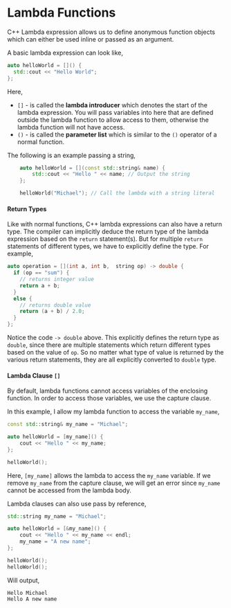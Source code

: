 # Lambda Functions

C++ Lambda expression allows us to define anonymous function objects which can either be used inline or passed as an argument.

A basic lambda expression can look like,

```C++
auto helloWorld = []() {
  std::cout << "Hello World";
};
```

Here,

- `[]` - is called the **lambda introducer** which denotes the start of the lambda expression. You will pass variables into here that are defined outside the lambda function to allow access to them, otherwise the lambda function will not have access.
- `()` - is called the **parameter list** which is similar to the `()` operator of a normal function.

The following is an example passing a string,

```C++
    auto helloWorld = [](const std::string& name) {
        std::cout << "Hello " << name; // Output the string
    };

    helloWorld("Michael"); // Call the lambda with a string literal
```

#### Return Types

Like with normal functions, C++ lambda expressions can also have a return type. The compiler can implicitly deduce the return type of the lambda expression based on the `return` statement(s). But for multiple `return` statements of different types, we have to explicitly define the type. For example,

```C++
auto operation = [](int a, int b,  string op) -> double {
  if (op == "sum") {
    // returns integer value
    return a + b;
  } 
  else {
    // returns double value
    return (a + b) / 2.0;
  }
};
```

Notice the code `-> double` above. This explicitly defines the return type as `double`, since there are multiple statements which return different types based on the value of `op`. So no matter what type of value is returned by the various return statements, they are all explicitly converted to `double` type.

#### Lambda Clause `[]`

By default, lambda functions cannot access variables of the enclosing function. In order to access those variables, we use the capture clause.

In this example, I allow my lambda function to access the variable `my_name`,

```C++
const std::string& my_name = "Michael";

auto helloWorld = [my_name]() {
    cout << "Hello " << my_name;
};

helloWorld();
```

Here, `[my_name]` allows the lambda to access the `my_name` variable. If we remove `my_name` from the capture clause, we will get an error since `my_name` cannot be accessed from the lambda body.

Lambda clauses can also use pass by reference, 

```C++
std::string my_name = "Michael";

auto helloWorld = [&my_name]() {
    cout << "Hello " << my_name << endl;
    my_name = "A new name";
};

helloWorld();
helloWorld();
```

Will output,

```
Hello Michael
Hello A new name
```